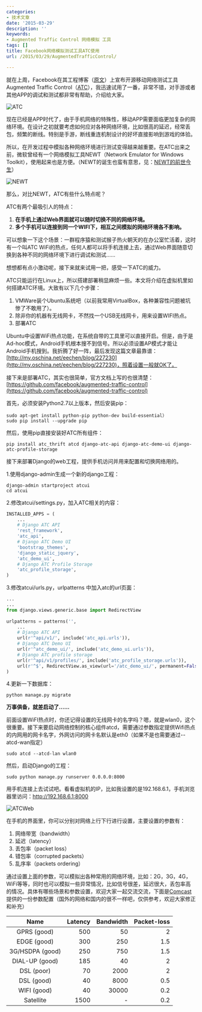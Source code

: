 ```yaml
---
categories:
- 技术文章
date: '2015-03-29'
description: ''
keywords:
- Augmented Traffic Control 网络模拟 工具
tags: []
title: Facebook网络模拟测试工具ATC使用
url: /2015/03/29/AugmentedTrafficControl/

---
```



就在上周，Facebook在其工程博客（[原文](https://code.facebook.com/posts/1561127100804165/augmented-traffic-control-a-tool-to-simulate-network-conditions/)）上宣布开源移动网络测试工具Augmented Traffic Control（[ATC](https://github.com/facebook/augmented-traffic-control)），我迅速试用了一番，非常不错，对手游或者其他APP的调试和测试都非常有帮助，介绍给大家。

<!--more-->

![ATC](images/ATC.jpg)

现在已经是APP时代了，由于手机网络的特殊性，移动APP需要面临更加复杂的网络环境。在设计之初就要考虑如何应对各种网络环境，比如很高的延迟，经常丢包，频繁的断线。特别是手游，断线重连机制设计的好坏直接影响到游戏的体验。

所以，在开发过程中模拟各种网络环境进行测试变得越来越重要。在ATC出来之前，微软曾经有一个网络模拟工具NEWT（Network Emulator for Windows Toolkit），使用起来也是方便。（NEWT的诞生也蛮有意思，见：[NEWT的前世今生](http://blog.sina.com.cn/s/blog_4caedc7a0100g9y6.html)）

![NEWT](images/NEWT.jpg)

那么，对比NEWT，ATC有些什么特点呢？

ATC有两个最吸引人的特点：

1. **在手机上通过Web界面就可以随时切换不同的网络环境。**
1. **多个手机可以连接到同一个WIFI下，相互之间模拟的网络环境各不影响。**

可以想象一下这个场景：一群程序猿和测试猴子热火朝天的在办公室忙活着，这时有一个叫ATC WiFi的热点，任何人都可以将手机连接上去，通过Web界面随意切换到各种不同的网络环境下进行调试和测试……

想想都有点小激动呢，接下来就来试用一把，感受一下ATC的威力。

ATC只能运行在Linux上，所以搭建部署稍显麻烦一些。本文将介绍在虚拟机里如何搭建ATC环境。大致有以下几个步骤：

1. VMWare装个Ubuntu系统吧（以前我常用VirtualBox，各种兼容性问题被坑惨了不敢用了）。
1. 除非你的机器有无线网卡，不然找一个USB无线网卡，用来设置WIFI热点。
1. 部署ATC

Ubuntu中设置WiFi热点功能，在系统自带的工具里可以直接开启。但是，由于是Ad-hoc模式，Android手机根本搜不到信号。所以必须设置AP模式才能让Android手机搜到。我折腾了好一阵，最后发现这篇文章最靠谱：[http://my.oschina.net/eechen/blog/227230](http://my.oschina.net/eechen/blog/227230)，照着设置一般就OK了。

接下来是部署ATC，其实也很简单，官方文档上写的也很清楚：[https://github.com/facebook/augmented-traffic-control](https://github.com/facebook/augmented-traffic-control)

首先，必须安装Python2.7以上版本，然后安装pip：

```
sudo apt-get install python-pip python-dev build-essential）
sudo pip install --upgrade pip 
```

然后，使用pip直接安装好ATC所有组件：

```
pip install atc_thrift atcd django-atc-api django-atc-demo-ui django-atc-profile-storage
```

接下来部署Django的web工程，提供手机访问并用来配置和切换网络用的。

1.使用django-admin生成一个新的django工程：

```
django-admin startproject atcui
cd atcui
```

2.修改atcui/settings.py，加入ATC相关的内容：

``` python 
INSTALLED_APPS = (
    ...
    # Django ATC API
    'rest_framework',
    'atc_api',
    # Django ATC Demo UI
    'bootstrap_themes',
    'django_static_jquery',
    'atc_demo_ui',
    # Django ATC Profile Storage
    'atc_profile_storage',
)
```

3.修改atcui/urls.py，urlpatterns 中加入atc的url页面：

``` python
...
...
from django.views.generic.base import RedirectView
 
urlpatterns = patterns('',
    ...
    # Django ATC API
    url(r'^api/v1/', include('atc_api.urls')),
    # Django ATC Demo UI
    url(r'^atc_demo_ui/', include('atc_demo_ui.urls')),
    # Django ATC profile storage
    url(r'^api/v1/profiles/', include('atc_profile_storage.urls')),
    url(r'^$', RedirectView.as_view(url='/atc_demo_ui/', permanent=False)),
)
```

4.更新一下数据库：

```
python manage.py migrate
```

**万事俱备，就差启动了……**

前面设置WiFI热点时，你还记得设置的无线网卡的名字吗？嗯，就是wlan0，这个很重要。接下来要启动网络控制的核心组件atcd，需要通过参数指定提供Wifi热点的内网用的网卡名字，外网访问的网卡名默认是eth0（如果不是也需要通过--atcd-wan指定）

```
sudo atcd --atcd-lan wlan0
```

然后，启动Django的工程：

```
sudo python manage.py runserver 0.0.0.0:8000
```

用手机连接上去试试吧。看看虚拟机的IP，比如我设置的是192.168.6.1，手机浏览器里访问：http://192.168.6.1:8000

![ATCWeb](images/ATCWeb.jpg)

在手机的界面里，你可以分别对网络上行下行进行设置，主要设置的参数有：

1. 网络带宽（bandwidth）
1. 延迟（latency）
1. 丢包率（packet loss）
1. 错包率（corrupted packets）
1. 乱序率（packets ordering）

通过设置上面的参数，可以模拟出各种常用的网络环境，比如：2G，3G，4G，WiFi等等，同时也可以模拟一些异常情况，比如信号很差，延迟很大，丢包率高的情况。具体有哪些场景和参数设置，欢迎大家一起交流交流，下面是[Comcast](https://github.com/tylertreat/Comcast)提供的一份参数配置（国外的网络和国内的很不一样吧，仅供参考，欢迎大家修正和补充）

<table>
<thead>
<tr>
<th align="center">Name</th>
<th align="right">Latency</th>
<th align="right">Bandwidth</th>
<th align="right">Packet-loss</th>
</tr>
</thead>
<tbody>
<tr>
<td align="center">GPRS (good)</td>
<td align="right">500</td>
<td align="right">50</td>
<td align="right">2</td>
</tr>
<tr>
<td align="center">EDGE (good)</td>
<td align="right">300</td>
<td align="right">250</td>
<td align="right">1.5</td>
</tr>
<tr>
<td align="center">3G/HSDPA (good)</td>
<td align="right">250</td>
<td align="right">750</td>
<td align="right">1.5</td>
</tr>
<tr>
<td align="center">DIAL-UP (good)</td>
<td align="right">185</td>
<td align="right">40</td>
<td align="right">2</td>
</tr>
<tr>
<td align="center">DSL (poor)</td>
<td align="right">70</td>
<td align="right">2000</td>
<td align="right">2</td>
</tr>
<tr>
<td align="center">DSL (good)</td>
<td align="right">40</td>
<td align="right">8000</td>
<td align="right">0.5</td>
</tr>
<tr>
<td align="center">WIFI (good)</td>
<td align="right">40</td>
<td align="right">30000</td>
<td align="right">0.2</td>
</tr>
<tr>
<td align="center">Satellite</td>
<td align="right">1500</td>
<td align="right">-</td>
<td align="right">0.2</td>
</tr>
</tbody>
</table>
